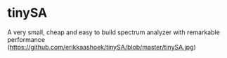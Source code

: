 # tinySA
A very small, cheap and easy to build spectrum analyzer with remarkable performance
(https://github.com/erikkaashoek/tinySA/blob/master/tinySA.jpg)
